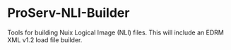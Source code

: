 # ProServ-NLI-Builder
Tools for building Nuix Logical Image (NLI) files.  This will include an EDRM XML v1.2 load file builder.
